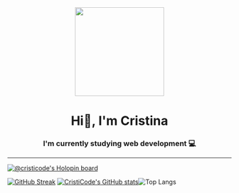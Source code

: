 
<div id="header" align="center"> 
  <img src="https://media.giphy.com/media/3oKIPnAiaMCws8nOsE/giphy.gif" width="200">
  <h1>Hi👋, I'm Cristina</h1>
  <h3>I'm currently studying web development 💻</h3>
</div>

---


[![@cristicode's Holopin board](https://holopin.io/api/user/board?user=cristicode)](https://holopin.io/@cristicode)

[![GitHub Streak](http://github-readme-streak-stats.herokuapp.com?user=CristiCode&theme=tokyonight&hide_border=true&date_format=j%20M%5B%20Y%5D)](https://git.io/streak-stats)
[![CristiCode's GitHub stats](https://github-readme-stats.vercel.app/api?username=cristicode&theme=tokyonight&hide_border=true)](https://github.com/anuraghazra/github-readme-stats)![Top Langs](https://github-readme-stats.vercel.app/api/top-langs/?username=cristicode&langs_count=8&layout=compact&theme=tokyonight&hide_border=true)




<!--
**CristiCode/CristiCode** is a ✨ _special_ ✨ repository because its `README.md` (this file) appears on your GitHub profile.

Here are some ideas to get you started:

## About me 📝:

🌱 I’m currently learning PHP and JS

---
- 🔭 I’m currently working on ...
-  I’m currently learning...
- 👯 I’m looking to collaborate on ...
- 🤔 I’m looking for help with ...
- 💬 Ask me about ...
- 📫 How to reach me: ...
- 😄 Pronouns: ...
- ⚡ Fun fact: ...
-->
